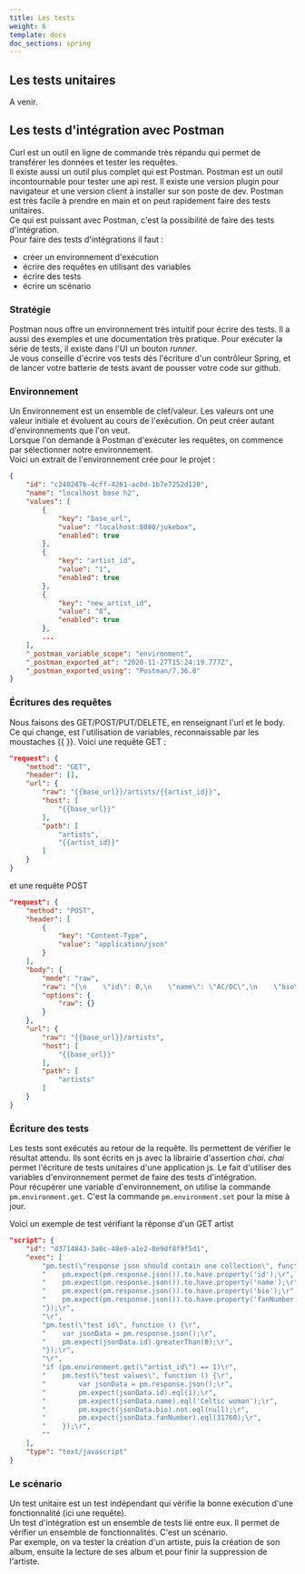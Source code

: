 ```yaml
---
title: Les tests
weight: 6
template: docs
doc_sections: spring
---
```


## Les tests unitaires

A venir.

## Les tests d'intégration avec Postman

Curl est un outil en ligne de commande très répandu qui permet de transférer les données et tester les requêtes.  
Il existe aussi un outil plus complet qui est Postman. Postman est un outil incontournable pour tester une api rest.
Il existe une version plugin pour navigateur et une version client à installer sur son poste de dev.
Postman est très facile à prendre en main et on peut rapidement faire des tests unitaires.  
Ce qui est puissant avec Postman, c'est la possibilité de faire des tests d'intégration.  
Pour faire des tests d'intégrations il faut :

* créer un environnement d'exécution
* écrire des requêtes en utilisant des variables
* écrire des tests
* écrire un scénario

### Stratégie

Postman nous offre un environnement très intuitif pour écrire des tests. Il a aussi des exemples et une documentation très pratique.
Pour exécuter la série de tests, il existe dans l'UI un bouton *runner*.  
Je vous conseille d'écrire vos tests dès l'écriture d'un contrôleur Spring, et de lancer votre batterie de tests avant de pousser votre code sur github.

### Environnement

Un Environnement est un ensemble de clef/valeur. Les valeurs ont une valeur initiale et évoluent au cours de l'exécution.
On peut créer autant d'environnements que l'on veut.  
Lorsque l'on demande à Postman d'exécuter les requêtes, on commence par sélectionner notre environnement.  
Voici un extrait de l'environnement crée pour le projet :

```json
{
    "id": "c240247b-4cff-4261-ac0d-1b7e7252d120",
    "name": "localhost base h2",
    "values": [
        {
            "key": "base_url",
            "value": "localhost:8080/jukebox",
            "enabled": true
        },
        {
            "key": "artist_id",
            "value": "1",
            "enabled": true
        },
        {
            "key": "new_artist_id",
            "value": "8",
            "enabled": true
        },
        ...
    ],
    "_postman_variable_scope": "environment",
    "_postman_exported_at": "2020-11-27T15:24:19.777Z",
    "_postman_exported_using": "Postman/7.36.0"
}
```

### Écritures des requêtes

Nous faisons des GET/POST/PUT/DELETE, en renseignant l'url et le body.
Ce qui change, est l'utilisation de variables, reconnaissable par les moustaches {{ }}.
Voici une requête GET :

```json
"request": {
    "method": "GET",
    "header": [],
    "url": {
        "raw": "{{base_url}}/artists/{{artist_id}}",
        "host": [
            "{{base_url}}"
        ],
        "path": [
            "artists",
            "{{artist_id}}"
        ]
    }
}
```

et une requête POST

```json
"request": {
    "method": "POST",
    "header": [
        {
            "key": "Content-Type",
            "value": "application/json"
        }
    ],
    "body": {
        "mode": "raw",
        "raw": "{\n    \"id\": 0,\n    \"name\": \"AC/DC\",\n    \"bio\": \"La famille Young quitte Glasgow en Ecosse et émigre à Sydney en Australie en 1963. Le fils cadet de sept frères George, guitariste et auteur compositeur y fonde The Easybeats avec le Hollandais Harry Vanda....\",\n    \"fanNumber\": 7252046\n}",
        "options": {
            "raw": {}
        }
    },
    "url": {
        "raw": "{{base_url}}/artists",
        "host": [
            "{{base_url}}"
        ],
        "path": [
            "artists"
        ]
    }
}
```

### Écriture des tests

Les tests sont exécutés au retour de la requête. Ils permettent de vérifier le résultat attendu.
Ils sont écrits en js avec la librairie d'assertion *chai*.
*chai* permet l'écriture de tests unitaires d'une application js.
Le fait d'utiliser des variables d'environnement permet de faire des tests d'intégration.  
Pour récupérer une variable d'environnement, on utilise la commande `pm.environment.get`.
C'est la commande `pm.environment.set` pour la mise à jour.

Voici un exemple de test vérifiant la réponse d'un GET artist

```json
"script": {
    "id": "d3714843-3a8c-48e9-a1e2-8e9df8f9f5d1",
    "exec": [
        "pm.test(\"response json should contain one collection\", function () {\r",
        "    pm.expect(pm.response.json()).to.have.property('id');\r",
        "    pm.expect(pm.response.json()).to.have.property('name');\r",
        "    pm.expect(pm.response.json()).to.have.property('bio');\r",
        "    pm.expect(pm.response.json()).to.have.property('fanNumber');\r",
        "});\r",
        "\r",
        "pm.test(\"test id\", function () {\r",
        "    var jsonData = pm.response.json();\r",
        "    pm.expect(jsonData.id).greaterThan(0);\r",
        "});\r",
        "\r",
        "if (pm.environment.get(\"artist_id\") == 1)\r",
        "    pm.test(\"test values\", function () {\r",
        "        var jsonData = pm.response.json();\r",
        "        pm.expect(jsonData.id).eql(1);\r",
        "        pm.expect(jsonData.name).eql('Celtic woman');\r",
        "        pm.expect(jsonData.bio).not.eql(null);\r",
        "        pm.expect(jsonData.fanNumber).eql(31760);\r",
        "    });\r",
        ""
    ],
    "type": "text/javascript"
}

```

### Le scénario

Un test unitaire est un test indépendant qui vérifie la bonne exécution d'une fonctionnalité (ici une requête).  
Un test d'intégration est un ensemble de tests lié entre eux. Il permet de vérifier un ensemble de fonctionnalités.
C'est un scénario.  
Par exemple, on va tester la création d'un artiste, puis la création de son album, ensuite la lecture de ses album et pour finir la suppression de l'artiste.
